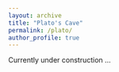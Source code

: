 ```yaml
---
layout: archive
title: "Plato's Cave"
permalink: /plato/
author_profile: true
---
```


Currently under construction ...

